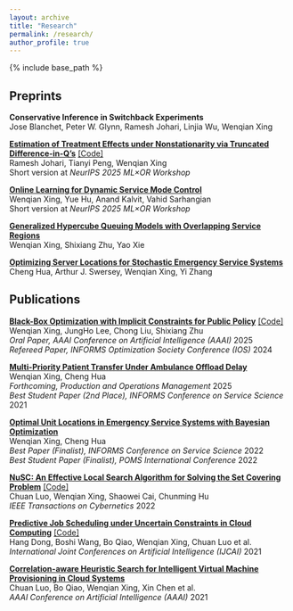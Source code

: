 ```yaml
---
layout: archive
title: "Research"
permalink: /research/
author_profile: true
---
```


{% include base_path %}

Preprints
------

**Conservative Inference in Switchback Experiments**  
Jose Blanchet, Peter W. Glynn, Ramesh Johari, Linjia Wu, Wenqian Xing  

**[Estimation of Treatment Effects under Nonstationarity via Truncated Difference-in-Q’s](https://arxiv.org/abs/2506.05308)**  [[Code]](https://github.com/wenqian-xing/Truncated-DQ-Estimator)   
Ramesh Johari, Tianyi Peng, Wenqian Xing  
Short version at *NeurIPS 2025 ML×OR Workshop*  

**[Online Learning for Dynamic Service Mode Control](https://papers.ssrn.com/sol3/papers.cfm?abstract_id=5123355)**   
Wenqian Xing, Yue Hu, Anand Kalvit, Vahid Sarhangian  
Short version at *NeurIPS 2025 ML×OR Workshop*  

**[Generalized Hypercube Queuing Models with Overlapping Service Regions](https://arxiv.org/abs/2304.02824)**   
Wenqian Xing, Shixiang Zhu, Yao Xie  

**[Optimizing Server Locations for Stochastic Emergency Service Systems](https://arxiv.org/abs/2505.22249)**  
Cheng Hua, Arthur J. Swersey, Wenqian Xing, Yi Zhang  

Publications
------

**[Black-Box Optimization with Implicit Constraints for Public Policy](https://doi.org/10.1609/aaai.v39i27.35074)** [[Code]](https://github.com/wenqian-xing/CageBO)   
Wenqian Xing, JungHo Lee, Chong Liu, Shixiang Zhu  
*Oral Paper, AAAI Conference on Artificial Intelligence (AAAI)* 2025  
*Refereed Paper, INFORMS Optimization Society Conference (IOS)* 2024  

**[Multi-Priority Patient Transfer Under Ambulance Offload Delay](https://journals.sagepub.com/doi/10.1177/10591478251369598)**  
Wenqian Xing, Cheng Hua  
*Forthcoming, Production and Operations Management* 2025  
*Best Student Paper (2nd Place), INFORMS Conference on Service Science* 2021  

**[Optimal Unit Locations in Emergency Service Systems with Bayesian Optimization](https://link.springer.com/chapter/10.1007/978-3-031-15644-1_32)**  
Wenqian Xing, Cheng Hua   
*Best Paper (Finalist), INFORMS Conference on Service Science* 2022  
*Best Student Paper (Finalist), POMS International Conference* 2022  

**[NuSC: An Effective Local Search Algorithm for Solving the Set Covering Problem](https://ieeexplore.ieee.org/document/9877844)** [[Code]](https://github.com/chuanluocs/NuSC-Algorithm)  
Chuan Luo, Wenqian Xing, Shaowei Cai, Chunming Hu  
*IEEE Transactions on Cybernetics* 2022  

**[Predictive Job Scheduling under Uncertain Constraints in Cloud Computing](https://www.ijcai.org/proceedings/2021/499)** [[Code]](https://github.com/wenqian-xing/SB-IJCAI-Paper)  
Hang Dong, Boshi Wang, Bo Qiao, Wenqian Xing, Chuan Luo et al.  
*International Joint Conferences on Artificial Intelligence (IJCAI)* 2021  

**[Correlation-aware Heuristic Search for Intelligent Virtual Machine Provisioning in Cloud Systems](https://ojs.aaai.org/index.php/AAAI/article/view/17467)**  
Chuan Luo, Bo Qiao, Wenqian Xing, Xin Chen et al.  
*AAAI Conference on Artificial Intelligence (AAAI)* 2021  